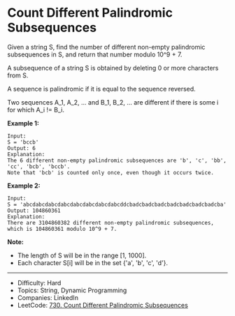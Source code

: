 # Count Different Palindromic Subsequences

Given a string S, find the number of different non-empty palindromic subsequences in S, and return that number modulo 10^9 + 7.

A subsequence of a string S is obtained by deleting 0 or more characters from S.

A sequence is palindromic if it is equal to the sequence reversed.

Two sequences A_1, A_2, ... and B_1, B_2, ... are different if there is some i for which A_i != B_i.

**Example 1:**
```
Input: 
S = 'bccb'
Output: 6
Explanation: 
The 6 different non-empty palindromic subsequences are 'b', 'c', 'bb', 'cc', 'bcb', 'bccb'.
Note that 'bcb' is counted only once, even though it occurs twice.
```
**Example 2:**
```
Input: 
S = 'abcdabcdabcdabcdabcdabcdabcdabcddcbadcbadcbadcbadcbadcbadcbadcba'
Output: 104860361
Explanation: 
There are 3104860382 different non-empty palindromic subsequences, which is 104860361 modulo 10^9 + 7.
```
**Note:**

* The length of S will be in the range [1, 1000].
* Each character S[i] will be in the set {'a', 'b', 'c', 'd'}.

---

* Difficulty: Hard
* Topics: String, Dynamic Programming
* Companies: LinkedIn
* LeetCode: [730. Count Different Palindromic Subsequences](https://leetcode.com/problems/count-different-palindromic-subsequences/description/)
